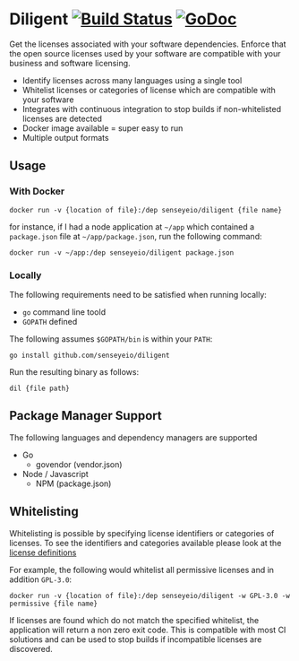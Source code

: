 # Diligent [![Build Status](https://travis-ci.org/senseyeio/diligent.svg?branch=master)](https://travis-ci.org/senseyeio/diligent) [![GoDoc](https://godoc.org/github.com/senseyeio/diligent?status.svg)](https://godoc.org/github.com/senseyeio/diligent)

Get the licenses associated with your software dependencies. Enforce that the open source licenses used by your software are compatible with your business and software licensing.

 - Identify licenses across many languages using a single tool
 - Whitelist licenses or categories of license which are compatible with your software
 - Integrates with continuous integration to stop builds if non-whitelisted licenses are detected
 - Docker image available = super easy to run
 - Multiple output formats

## Usage

### With Docker

```
docker run -v {location of file}:/dep senseyeio/diligent {file name}
```
for instance, if I had a node application at `~/app` which contained a `package.json` file at `~/app/package.json`, run the following command:
```
docker run -v ~/app:/dep senseyeio/diligent package.json
```

### Locally

The following requirements need to be satisfied when running locally:
 - `go` command line toold
 - `GOPATH` defined

The following assumes `$GOPATH/bin` is within your `PATH`:
```
go install github.com/senseyeio/diligent
```

Run the resulting binary as follows:
```
dil {file path}
```

## Package Manager Support

The following languages and dependency managers are supported

 - Go
   - govendor (vendor.json)
 - Node / Javascript
   - NPM (package.json)

## Whitelisting

Whitelisting is possible by specifying license identifiers or categories of licenses.
To see the identifiers and categories available please look at the [license definitions](https://github.com/senseyeio/diligent/blob/master/license.go)

For example, the following would whitelist all permissive licenses and in addition `GPL-3.0`:
```
docker run -v {location of file}:/dep senseyeio/diligent -w GPL-3.0 -w permissive {file name}
```

If licenses are found which do not match the specified whitelist, the application will return a non zero exit code.
This is compatible with most CI solutions and can be used to stop builds if incompatible licenses are discovered.
